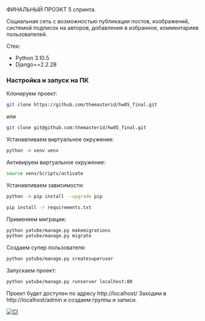 ФИНАЛЬНЫЙ ПРОЭКТ 5 спринта.

Социальная сеть с возможностью публикации постов, изображений, системой подписок на авторов, добавления в избранное, комментариев пользователей.

Стек:

- Python 3.10.5
- Django==2.2.28

### Настройка и запуск на ПК

Клонируем проект:

```bash
git clone https://github.com/themasterid/hw05_final.git
```

или

```bash
git clone git@github.com:themasterid/hw05_final.git
```

Устанавливаем виртуальное окружение:

```bash
python -m venv venv
```

Активируем виртуальное окружение:

```bash
source venv/Scripts/activate
```

Устанавливаем зависимости:

```bash
python -m pip install --upgrade pip
```
```bash
pip install -r requirements.txt
```

Применяем миграции:

```bash
python yatube/manage.py makemigrations
python yatube/manage.py migrate
```

Создаем супер пользователя:

```bash
python yatube/manage.py createsuperuser
```

Запускаем проект:

```bash
python yatube/manage.py runserver localhost:80
```

Проект будет доступен по адресу http://localhost/
Заходим в http://localhost/admin и создаем группы и записи.

[![CI](https://github.com/yandex-praktikum/hw05_final/actions/workflows/python-app.yml/badge.svg?branch=master)](https://github.com/yandex-praktikum/hw05_final/actions/workflows/python-app.yml)
